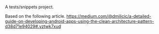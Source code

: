 A tests/snippets project.

Based on the following article.
https://medium.com/@dmilicic/a-detailed-guide-on-developing-android-apps-using-the-clean-architecture-pattern-d38d71e94029#.yztwk7xud